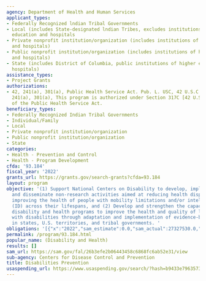 ```yaml
---
agency: Department of Health and Human Services
applicant_types:
- Federally Recognized lndian Tribal Governments
- Local (includes State-designated lndian Tribes, excludes institutions of higher
  education and hospitals
- Private nonprofit institution/organization (includes institutions of higher education
  and hospitals)
- Public nonprofit institution/organization (includes institutions of higher education
  and hospitals)
- State (includes District of Columbia, public institutions of higher education and
  hospitals)
assistance_types:
- Project Grants
authorizations:
- 42, 241(a), 301(a), Public Health Service Act. Pub. L. USC, 42 U.S.C. 247(b. 42,
  241(a), 301(a), This program is authorized under Section 317C [42 U.S.C. 247b-4]
  of the Public Health Service Act.
beneficiary_types:
- Federally Recognized Indian Tribal Governments
- Individual/Family
- Local
- Private nonprofit institution/organization
- Public nonprofit institution/organization
- State
categories:
- Health - Prevention and Control
- Health - Program Development
cfda: '93.184'
fiscal_year: '2022'
grants_url: https://grants.gov/search-grants?cfda=93.184
layout: program
objective: '(1) Support National Centers on Disability to develop, implement, evaluate,
  and disseminate non-research activities aimed at reducing health disparities and
  improving the health of people with mobility limitations and/or intellectual disabilities
  (ID) across their lifespans, and (2) Develop and strengthen the capacity of state-based
  disability and health programs to improve the health and quality of life among people
  with disabilities through adaptation and implementation of evidence-based strategies
  in states, U.S. territories, and tribal governments. '
obligations: '[{"x":"2022","sam_estimate":0.0,"sam_actual":27327530.0,"usa_spending_actual":26390804.08},{"x":"2023","sam_estimate":28946199.0,"sam_actual":0.0,"usa_spending_actual":30473474.09},{"x":"2024","sam_estimate":28946199.0,"sam_actual":0.0,"usa_spending_actual":0.0}]'
permalink: /program/93.184.html
popular_name: (Disability and Health)
results: []
sam_url: https://sam.gov/fal/26b3efe2b06443458c6868fc6ab52e31/view
sub-agency: Centers for Disease Control and Prevention
title: Disabilities Prevention
usaspending_url: https://www.usaspending.gov/search/?hash=b9433e796357319833d0f87c69e20c03
---
```

